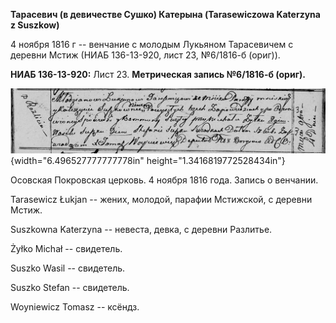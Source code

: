 **Тарасевич (в девичестве Сушко) Катерына (Tarasewiczowa Katerzyna z
Suszkow)**

4 ноября 1816 г -- венчание с молодым Лукьяном Тарасевичем с деревни
Мстиж (НИАБ 136-13-920, лист 23, №6/1816-б (ориг)).

**НИАБ 136-13-920:** Лист 23. **Метрическая запись №6/1816-б (ориг).**

![](./media/9736e14c359140ad404d4f56544ef0a221e5e179.png){width="6.496527777777778in"
height="1.3416819772528434in"}

Осовская Покровская церковь. 4 ноября 1816 года. Запись о венчании.

Tarasewicz Łukjan -- жених, молодой, парафии Мстижской, с деревни Мстиж.

Suszkowna Katerzyna -- невеста, девка, с деревни Разлитье.

Żyłko Michał -- свидетель.

Suszko Wasil -- свидетель.

Suszko Stefan -- свидетель.

Woyniewicz Tomasz -- ксёндз.
